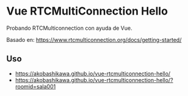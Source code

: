 # Vue RTCMultiConnection Hello

Probando RTCMulticonnection con ayuda de Vue.

Basado en: https://www.rtcmulticonnection.org/docs/getting-started/

## Uso

- https://akobashikawa.github.io/vue-rtcmulticonnection-hello/
- https://akobashikawa.github.io/vue-rtcmulticonnection-hello/?roomid=sala001